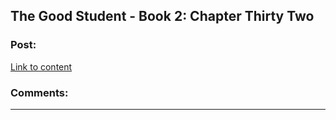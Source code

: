 ## The Good Student - Book 2: Chapter Thirty Two

### Post:

[Link to content](http://moodylit.com/the-good-student-table-of-contents/book-2-chapter-thirty-two)

### Comments:

---

